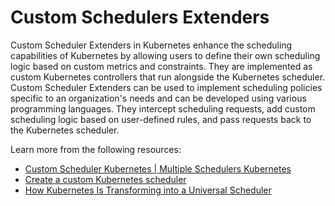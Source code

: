 # Custom Schedulers Extenders

Custom Scheduler Extenders in Kubernetes enhance the scheduling capabilities of Kubernetes by allowing users to define their own scheduling logic based on custom metrics and constraints. They are implemented as custom Kubernetes controllers that run alongside the Kubernetes scheduler. Custom Scheduler Extenders can be used to implement scheduling policies specific to an organization's needs and can be developed using various programming languages. They intercept scheduling requests, add custom scheduling logic based on user-defined rules, and pass requests back to the Kubernetes scheduler.

Learn more from the following resources:

- [Custom Scheduler Kubernetes | Multiple Schedulers Kubernetes](https://www.youtube.com/watch?v=NiB7sjXmiZc)
- [Create a custom Kubernetes scheduler](https://developer.ibm.com/articles/creating-a-custom-kube-scheduler/)
- [How Kubernetes Is Transforming into a Universal Scheduler](https://thenewstack.io/how-kubernetes-is-transforming-into-a-universal-scheduler/)
